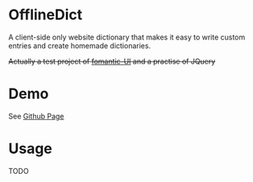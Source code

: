 # OfflineDict
A client-side only website dictionary that makes it easy to write custom entries and create homemade dictionaries.

~~Actually a test project of [fomantic-UI](https://fomantic-ui.com/) and a practise of JQuery~~

# Demo
See [Github Page]()

# Usage
TODO